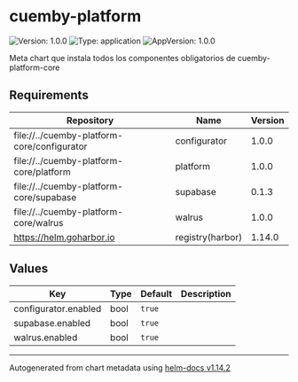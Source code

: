 # cuemby-platform

![Version: 1.0.0](https://img.shields.io/badge/Version-1.0.0-informational?style=flat-square) ![Type: application](https://img.shields.io/badge/Type-application-informational?style=flat-square) ![AppVersion: 1.0.0](https://img.shields.io/badge/AppVersion-1.0.0-informational?style=flat-square)

Meta chart que instala todos los componentes obligatorios de cuemby-platform-core

## Requirements

| Repository | Name | Version |
|------------|------|---------|
| file://../cuemby-platform-core/configurator | configurator | 1.0.0 |
| file://../cuemby-platform-core/platform | platform | 1.0.0 |
| file://../cuemby-platform-core/supabase | supabase | 0.1.3 |
| file://../cuemby-platform-core/walrus | walrus | 1.0.0 |
| https://helm.goharbor.io | registry(harbor) | 1.14.0 |

## Values

| Key | Type | Default | Description |
|-----|------|---------|-------------|
| configurator.enabled | bool | `true` |  |
| supabase.enabled | bool | `true` |  |
| walrus.enabled | bool | `true` |  |

----------------------------------------------
Autogenerated from chart metadata using [helm-docs v1.14.2](https://github.com/norwoodj/helm-docs/releases/v1.14.2)

